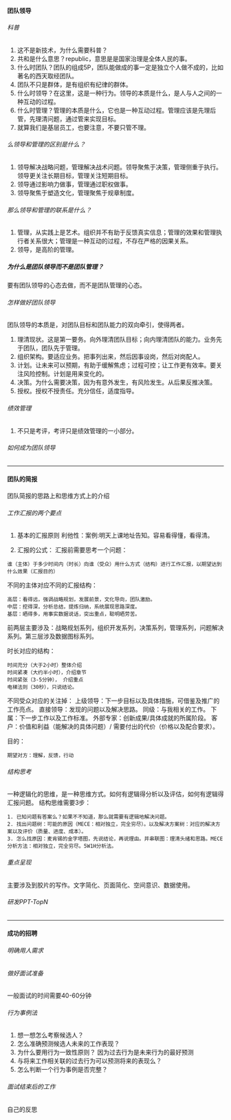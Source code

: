 #### 团队领导
###### 科普
1. 这不是新技术，为什么需要科普？
2. 共和是什么意思？republic，意思是是国家治理是全体人民的事。
3. 什么时团队？团队的组成5P，团队能做成的事一定是独立个人做不成的，比如著名的西天取经团队。
4. 团队不只是群体，是有组织有纪律的群体。
5. 什么时领导？在这里，这是一种行为。领导的本质是什么，是人与人之间的一种互动的过程。
6. 什么时管理？管理的本质是什么，它也是一种互动过程。管理应该是先理后管，先理清问题，通过管来实现目标。
7. 就算我们是基层员工，也要注意，不要只管不理。

###### 么领导和管理的区别是什么？
1. 领导解决战略问题，管理解决战术问题。领导聚焦于决策，管理侧重于执行。领导更关注长期目标，管理关注短期目标。
2. 领导通过影响力做事，管理通过职权做事。
3. 领导聚焦于塑造文化，管理聚焦于规章制度。

###### 那么领导和管理的联系是什么？
1. 管理，从实践上是艺术。组织并不有助于反馈真实信息；管理的效果和管理执行者关系很大；管理是一种互动的过程，不存在严格的因果关系。
2. 领导，是高阶的管理。

##### 为什么是团队领导而不是团队管理？
要有团队领导的心态去做，而不是团队管理的心态。

###### 怎样做好团队领导
团队领导的本质是，对团队目标和团队能力的双向牵引，使得两者。
1. 理清现状。这是第一要务。向外理清团队目标；向内理清团队的能力。业务先于团队，团队先于管理。
2. 组织架构。要适应业务。把事列出来，然后因事设岗，然后对岗配人。
3. 计划。让未来可以预期，有助于缓解焦虑；过程可控；让工作更有效率。要关注风险控制。计划是用来变化的。
4. 决策。为什么需要决策，因为有意外发生，有风险发生。从后果反推决策。
5. 授权。授权不授责任。充分信任，适度指导。

###### 绩效管理
1. 不只是考评，考评只是绩效管理的一小部分。

###### 如何成为团队领导

----
#### 团队的简报
团队简报的思路上和思维方式上的介绍
######  工作汇报的两个要点
1. 基本的汇报原则
利他性：案例:明天上课地址告知。容易看得懂，看得清。

2. 汇报的公式：
汇报前需要思考一个问题：
```
谁（主体）于多少时间内（时长）向谁（受众）用什么方式（结构）进行工作汇报，以期望达到什么效果（汇报目的）
```
不同的主体对应不同的汇报结构：
```
高层：看得远，强调战略规划，发展前景，文化导向，团队激励。
中层：挖得深，分析总结，提炼归纳，系统展现思路深度。
基层：晒得多，用事实数据说话，突出重点，聪明晒劳苦。
```
前两层主要涉及：战略规划系列，组织开发系列，决策系列，管理系列，问题解决系列。第三层涉及数据图标系列。

时长对应的结构：
```
时间充分（大于2小时）整体介绍
时间紧凑（大约半小时），介绍章节
时间紧张（3-5分钟）， 介绍重点
电梯法则（30秒），只说结论。
```

不同受众对应的关注掉：
上级领导：下一步目标以及具体措施，可借鉴及推广的工作亮点。
直接领导：发现的问题以及解决思路。
同级：与我相关的工作。
下属：下一步工作以及工作标准。
外部专家：创新成果/具体成就的所属阶段。
客户：价值和利益（能解决的具体问题）/ 需要付出的代价（价格以及配合要求）。

目的：
```
期望对方：理解，反馈，行动
```
###### 结构思考
一种逻辑化的思维，是一种思维方式。如何有逻辑得分析以及评估，如何有逻辑得汇报问题。
结构思维需要3步：
```
1. 已知问题有答案么？如果不不知道，那么就需要有逻辑地解决问题。
2. 找出问题树：可能的原因（MECE：相对独立，完全穷尽）。以及解决方案树：对应的解决方案以及评价（质量、进度、成本）。
3. 怎么找原因：麦肯锡的金字塔图，先说结论，再说理由。并串联图：理清头绪和思路。MECE分析方法：相对独立，完全穷尽。5W1H分析法。
```
###### 重点呈现
主要涉及到胶片的写作。文字简化、页面简化、空间意识、数据使用。
###### 研发PPT-TopN
----
#### 成功的招聘
###### 明确用人需求
###### 做好面试准备
一般面试的时间需要40-60分钟
###### 行为事例法
1. 想一想怎么考察候选人？
2. 怎么准确预测候选人未来的工作表现？
3. 为什么要用行为一致性原则？ 因为过去行为是未来行为的最好预测
4. 与将来工作相关联的过去行为可以预测将来的表现么？
5. 怎么判断一个行为事例是否完整？
###### 面试结束后的工作
自己的反思
